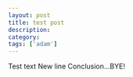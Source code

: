 ```yaml
---
layout: post
title: test post
description: 
category:
tags: ['adam']
---
```


Test text
New line
Conclusion...BYE!